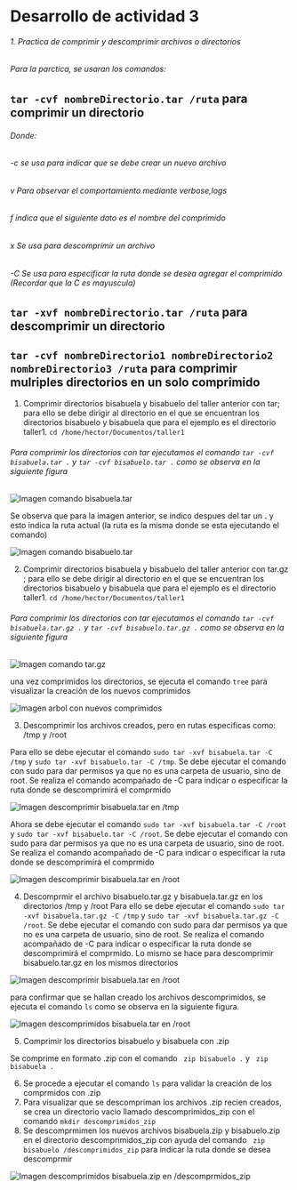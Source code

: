 
# Desarrollo de actividad 3
###### 1. Practica de comprimir y descomprimir  archivos o directorios
###### Para la parctica, se usaran los comandos:
## ``` tar -cvf nombreDirectorio.tar /ruta ``` para comprimir un directorio 
###### Donde:
###### -c      se usa para indicar que se debe crear un nuevo archivo
###### v      Para observar el comportamiento mediante verbose,logs
###### f      indica que el siguiente dato es el nombre del comprimido
###### x      Se usa para descomprimir un archivo
###### -C     Se usa para especificar la ruta donde se desea agregar el comprimido  (Recordar que la C es mayuscula)

## ``` tar -xvf nombreDirectorio.tar /ruta ``` para descomprimir un directorio

## ``` tar -cvf nombreDirectorio1 nombreDirectorio2 nombreDirectorio3 /ruta ``` para comprimir mulriples  directorios en un solo comprimido
1. Comprimir directorios bisabuela y bisabuelo del taller anterior con tar; para ello se debe dirigir al directorio en el que se encuentran los directorios bisabuelo y bisabuela que para el ejemplo es el directorio taller1. ``` cd /home/hector/Documentos/taller1 ```

###### Para comprimir los directorios con tar ejecutamos el comando ``` tar -cvf bisabuela.tar . ```  y ``` tar -cvf bisabuelo.tar . ``` como se observa en la siguiente figura

![Imagen comando bisabuela.tar](https://github.com/HectorBlandon/linux1/blob/b0cafcb614c05bf2ff65bc80ff019347d810d315/Seguimiento/3/taller3/captura1.png)

Se observa que para la imagen anterior, se indico despues del tar un **.** y esto indica la ruta actual (la ruta es la misma donde se esta ejecutando el comando)

![Imagen comando bisabuelo.tar](https://github.com/HectorBlandon/linux1/blob/b0cafcb614c05bf2ff65bc80ff019347d810d315/Seguimiento/3/taller3/captura2.png)

2. Comprimir directorios bisabuela y bisabuelo del taller anterior con tar.gz ; para ello se debe dirigir al directorio en el que se encuentran los directorios bisabuelo y bisabuela que para el ejemplo es el directorio taller1. ``` cd /home/hector/Documentos/taller1 ```

###### Para comprimir los directorios con tar ejecutamos el comando ``` tar -cvf bisabuela.tar.gz . ```  y ``` tar -cvf bisabuelo.tar.gz . ``` como se observa en la siguiente figura

![Imagen comando tar.gz](https://github.com/HectorBlandon/linux1/blob/b0cafcb614c05bf2ff65bc80ff019347d810d315/Seguimiento/3/taller3/captura3.png)

una vez comprimidos los directorios, se ejecuta el comando ``` tree ``` para visualizar la creación de los nuevos comprimidos

![Imagen arbol con nuevos comprimidos](https://github.com/HectorBlandon/linux1/blob/b0cafcb614c05bf2ff65bc80ff019347d810d315/Seguimiento/3/taller3/captura4.png)

3. Descomprimir los archivos creados, pero en rutas especificas como: /tmp y /root

Para ello se debe ejecutar el comando   ``` sudo tar -xvf bisabuela.tar -C /tmp ``` y  ``` sudo tar -xvf bisabuelo.tar -C /tmp ```. Se debe ejecutar el comando con sudo para dar permisos ya que no es una carpeta de usuario, sino de root. Se realiza el comando acompañado de -C para indicar o especificar la ruta donde se descomprimirá el comprmido

![Imagen descomprimir bisabuela.tar en /tmp](https://github.com/HectorBlandon/linux1/blob/b0cafcb614c05bf2ff65bc80ff019347d810d315/Seguimiento/3/taller3/captura5.png)

Ahora se debe ejecutar el comando   ``` sudo tar -xvf bisabuela.tar -C /root ``` y  ``` sudo tar -xvf bisabuelo.tar -C /root ```. Se debe ejecutar el comando con sudo para dar permisos ya que no es una carpeta de usuario, sino de root. Se realiza el comando acompañado de -C para indicar o especificar la ruta donde se descomprimirá el comprmido

![Imagen descomprimir bisabuela.tar en /root](https://github.com/HectorBlandon/linux1/blob/b0cafcb614c05bf2ff65bc80ff019347d810d315/Seguimiento/3/taller3/captura6.png)

4. Descomprmir el archivo bisabuelo.tar.gz y bisabuela.tar.gz en los directorios /tmp y /root 
 Para ello se debe ejecutar el comando   ``` sudo tar -xvf bisabuela.tar.gz -C /tmp ``` y  ``` sudo tar -xvf bisabuela.tar.gz -C /root ```. Se debe ejecutar el comando con sudo para dar permisos ya que no es una carpeta de usuario, sino de root. Se realiza el comando acompañado de -C para indicar o especificar la ruta donde se descomprimirá el comprmido. Lo mismo se hace para descomprimir bisabuelo.tar.gz en los mismos directorios

![Imagen descomprimir bisabuela.tar en /root](https://github.com/HectorBlandon/linux1/blob/b0cafcb614c05bf2ff65bc80ff019347d810d315/Seguimiento/3/taller3/captura7.png)

para confirmar que se hallan creado los archivos descomprimidos, se ejecuta el comando ``` ls ``` como se observa en la siguiente figura.

![Imagen descomprimidos bisabuela.tar en /root](https://github.com/HectorBlandon/linux1/blob/b0cafcb614c05bf2ff65bc80ff019347d810d315/Seguimiento/3/taller3/captura7.png)

5. Comprimir los directorios bisabuelo y bisabuela con .zip 

Se comprime en formato .zip con el comando ``` zip bisabuelo .``` y ``` zip bisabuela .```

6. Se procede a ejecutar el comando ``` ls ``` para validar la creación de los comprmidos con .zip
7. Para visualizar que se descompriman los archivos .zip recien creados, se crea un directorio vacio llamado descomprimidos_zip con el comando ``` mkdir descomprimidos_zip ```
8. Se descomprmimen los nuevos archivos bisabuela.zip y bisabuelo.zip  en el directorio descomprimidos_zip con ayuda del comando ``` zip bisabuelo /descomprimidos_zip``` para indicar la ruta donde se desea descomprmir

![Imagen descomprimidos bisabuela.zip en /descomprmidos_zip](https://github.com/HectorBlandon/linux1/blob/b0cafcb614c05bf2ff65bc80ff019347d810d315/Seguimiento/3/taller3/captura9.png)
